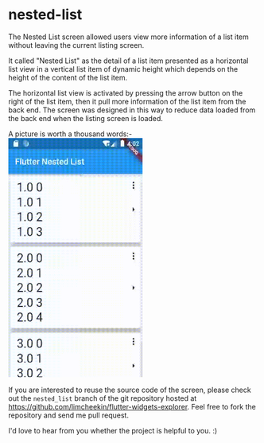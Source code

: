 # nested-list
The Nested List screen allowed users view more information of a list item without leaving the current listing screen.

It called "Nested List" as the detail of a list item presented as a horizontal list view in a vertical list item of dynamic height which depends on the height of the content of the list item.

The horizontal list view is activated by pressing the arrow button on the right of the list item, then it pull more information of the list item from the back end. The screen was designed in this way to reduce data loaded from the back end when the listing screen is loaded.

A picture is worth a thousand words:-
<br /><img src="../../images/nested_list/screenshots.gif" height="480px" width="270px" />

If you are interested to reuse the source code of the screen, please check out the `nested_list` branch of the git repository hosted at https://github.com/limcheekin/flutter-widgets-explorer. Feel free to fork the repository and send me pull request.

I'd love to hear from you whether the project is helpful to you. :)
